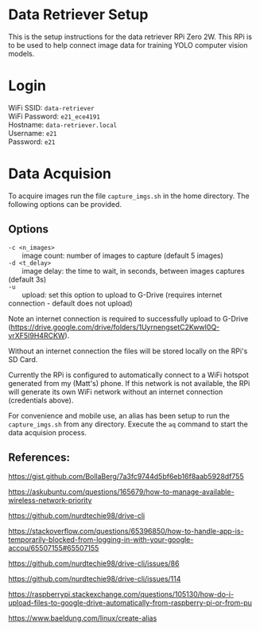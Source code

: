 # Data Retriever Setup
This is the setup instructions for the data retriever RPi Zero 2W. This RPi is to be used to help connect image data for training YOLO computer vision models.

# Login
WiFi SSID: `data-retriever` <br>
WiFi Password: `e21_ece4191` <br>
Hostname: `data-retriever.local` <br>
Username: `e21` <br>
Password: `e21`

# Data Acquision
To acquire images run the file `capture_imgs.sh` in the home directory. The following options can be provided.

## Options
`-c <n_images> ` <br/>
&nbsp;&nbsp;&nbsp;&nbsp;&nbsp;&nbsp; image count: number of images to capture (default 5 images) <br/>
`-d <t_delay> ` <br/>
&nbsp;&nbsp;&nbsp;&nbsp;&nbsp;&nbsp; image delay: the time to wait, in seconds, between images captures (default 3s) <br/>
`-u `  <br/>
&nbsp;&nbsp;&nbsp;&nbsp;&nbsp;&nbsp; upload: set this option to upload to G-Drive (requires internet connection - default does not upload)<br/>

Note an internet connection is required to successfully upload to G-Drive (https://drive.google.com/drive/folders/1UyrnengsetC2KwwI0Q-vrXF5I9H4RCKW). 

Without an internet connection the files will be stored locally on the RPi's SD Card.

Currently the RPi is configured to automatically connect to a WiFi hotspot generated from my (Matt's) phone. If this network is not available, the RPi will generate its own WiFi network without an internet connection (credentials above).

For convenience and mobile use, an alias has been setup to run the `capture_imgs.sh` from any directory. Execute the `aq` command to start the data acquision process. 

## References: 
https://gist.github.com/BollaBerg/7a3fc9744d5bf6eb16f8aab5928df755

https://askubuntu.com/questions/165679/how-to-manage-available-wireless-network-priority

https://github.com/nurdtechie98/drive-cli

https://stackoverflow.com/questions/65396850/how-to-handle-app-is-temporarily-blocked-from-logging-in-with-your-google-accou/65507155#65507155 

https://github.com/nurdtechie98/drive-cli/issues/86

https://github.com/nurdtechie98/drive-cli/issues/114

https://raspberrypi.stackexchange.com/questions/105130/how-do-i-upload-files-to-google-drive-automatically-from-raspberry-pi-or-from-pu

https://www.baeldung.com/linux/create-alias 

